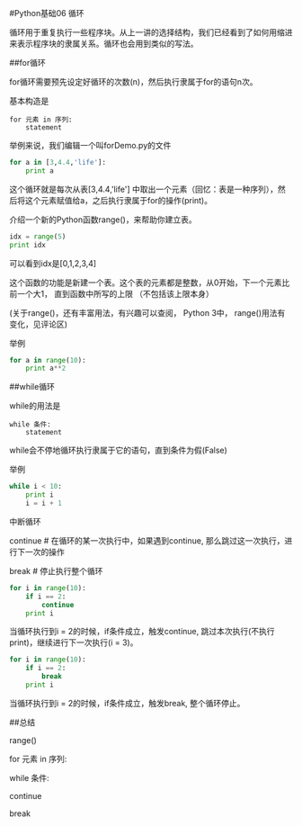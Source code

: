 #Python基础06 循环



 

循环用于重复执行一些程序块。从上一讲的选择结构，我们已经看到了如何用缩进来表示程序块的隶属关系。循环也会用到类似的写法。

 

##for循环

for循环需要预先设定好循环的次数(n)，然后执行隶属于for的语句n次。

基本构造是
```quote
for 元素 in 序列: 
    statement
```

举例来说，我们编辑一个叫forDemo.py的文件
```python
for a in [3,4.4,'life']:
    print a
```    
这个循环就是每次从表[3,4.4,'life'] 中取出一个元素（回忆：表是一种序列），然后将这个元素赋值给a，之后执行隶属于for的操作(print)。

 

介绍一个新的Python函数range()，来帮助你建立表。
```python
idx = range(5)
print idx
```
可以看到idx是[0,1,2,3,4]

这个函数的功能是新建一个表。这个表的元素都是整数，从0开始，下一个元素比前一个大1， 直到函数中所写的上限 （不包括该上限本身）

(关于range()，还有丰富用法，有兴趣可以查阅， Python 3中， range()用法有变化，见评论区)

 

举例
```python
for a in range(10):
    print a**2
``` 

##while循环

while的用法是
```quote
while 条件:
    statement
```
while会不停地循环执行隶属于它的语句，直到条件为假(False)

 

举例
```python
while i < 10:
    print i
    i = i + 1
```


中断循环

continue   # 在循环的某一次执行中，如果遇到continue, 那么跳过这一次执行，进行下一次的操作

break      # 停止执行整个循环
```python
for i in range(10):
    if i == 2: 
        continue
    print i
``` 


当循环执行到i = 2的时候，if条件成立，触发continue, 跳过本次执行(不执行print)，继续进行下一次执行(i = 3)。
```python
for i in range(10):
    if i == 2:        
        break
    print i
```    
当循环执行到i = 2的时候，if条件成立，触发break, 整个循环停止。


##总结

range()

for 元素 in 序列:

while 条件:

continue

break

 
